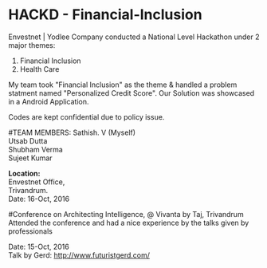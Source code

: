 # HACKD - Financial-Inclusion

Envestnet | Yodlee Company conducted a National Level Hackathon under 2 major themes:<br/>
1) Financial Inclusion<br/>
2) Health Care

My team took "Financial Inclusion" as the theme & handled a problem statment named "Personalized Credit Score". Our Solution was showcased in a Android Application.

Codes are kept confidential due to policy issue.

#TEAM MEMBERS:
Sathish. V (Myself) <br/>
Utsab Dutta<br/>
Shubham Verma<br/>
Sujeet Kumar

<b>Location:</b> <br/>
Envestnet Office,<br/>
Trivandrum.<br/>
Date: 16-Oct, 2016

#Conference on Architecting Intelligence, @ Vivanta by Taj, Trivandrum
Attended the conference and had a nice experience by the talks given by professionals

Date: 15-Oct, 2016<br/>
Talk by Gerd: http://www.futuristgerd.com/
